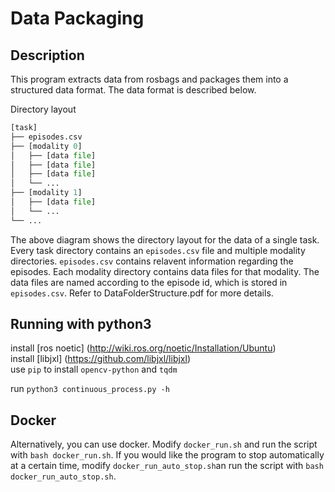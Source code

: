 # Data Packaging

## Description
This program extracts data from rosbags and packages them into a structured data format. The data format is described below.

Directory layout 
```python
[task]
├── episodes.csv
├── [modality 0]
│   ├── [data file]
│   ├── [data file]
│   ├── [data file]
│   └── ...
├── [modality 1]
│   ├── [data file]
│   └── ...
└── ...
```
The above diagram shows the directory layout for the data of a single task. Every task directory contains an `episodes.csv` file and multiple modality directories. `episodes.csv` contains relavent information regarding the episodes. Each modality directory contains data files for that modality. The data files are named according to the episode id, which is stored in `episodes.csv`. Refer to DataFolderStructure.pdf for more details. 

## Running with python3
install [ros noetic] (http://wiki.ros.org/noetic/Installation/Ubuntu) \
install [libjxl] (https://github.com/libjxl/libjxl) \
use `pip` to install `opencv-python` and `tqdm`

run `python3 continuous_process.py -h` 

## Docker 
Alternatively, you can use docker.
Modify `docker_run.sh` and run the script with `bash docker_run.sh`.
If you would like the program to stop automatically at a certain time, modify `docker_run_auto_stop.sh`an run the script with `bash docker_run_auto_stop.sh`.
